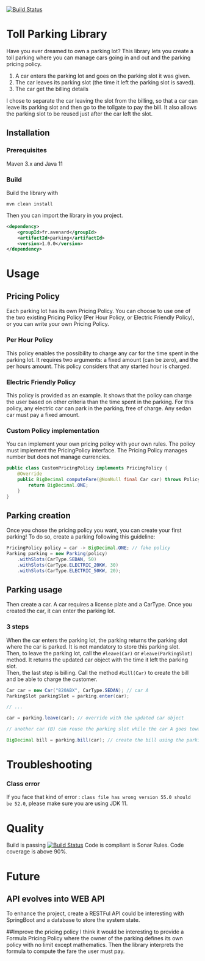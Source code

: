 [![Build Status](https://travis-ci.org/IamPitchou/parking-api.svg?branch=master)](https://travis-ci.org/IamPitchou/parking-api)

# Toll Parking Library
Have you ever dreamed to own a parking lot?
This library lets you create a toll parking where you can manage cars going in and out and the parking pricing policy.
1. A car enters the parking lot and goes on the parking slot it was given.
1. The car leaves its parking slot (the time it left the parking slot is saved).
1. The car get the billing details

I chose to separate the car leaving the slot from the billing, so that a car can leave its parking slot and then go to the tollgate to pay the bill.
It also allows the parking slot to be reused just after the car left the slot.  

## Installation
### Prerequisites
Maven 3.x and Java 11

### Build
Build the library with
```
mvn clean install
```

Then you can import the library in you project.
```xml
<dependency>
    <groupId>fr.avenard</groupId>
    <artifactId>parking</artifactId>
    <version>1.0.0</version>
</dependency>
```

# Usage

## Pricing Policy
Each parking lot has its own Pricing Policy.
You can choose to use one of the two existing Pricing Policy (Per Hour Policy, or Electric Friendly Policy),
or you can write your own Pricing Policy.

### Per Hour Policy 
This policy enables the possibility to charge any car for the time spent in the parking lot. 
It requires two arguments: a fixed amount (can be zero), and the per hours amount.
This policy considers that any started hour is charged.

### Electric Friendly Policy
This policy is provided as an example. It shows that the policy can charge the user based on other criteria than the time spent in the parking.
For this policy, any electric car can park in the parking, free of charge. Any sedan car must pay a fixed amount.

### Custom Policy implementation
You can implement your own pricing policy with your own rules. The policy must implement the PricingPolicy interface.
The Pricing Policy manages number but does not manage currencies.

```java
public class CustomPricingPolicy implements PricingPolicy {
    @Override
    public BigDecimal computeFare(@NonNull final Car car) throws PolicyException {
        return BigDecimal.ONE;
    }
}
``` 

## Parking creation
Once you chose the pricing policy you want, you can create your first parking!
To do so, create a parking following this guideline:
```java
PricingPolicy policy = car -> BigDecimal.ONE; // fake policy
Parking parking = new Parking(policy)
    .withSlots(CarType.SEDAN, 50)
    .withSlots(CarType.ELECTRIC_20KW, 30)
    .withSlots(CarType.ELECTRIC_50KW, 20);
``` 

## Parking usage
Then create a car. A car requires a license plate and a CarType. Once you created the car, it can enter the parking lot.

### 3 steps
When the car enters the parking lot, the parking returns the parking slot where the car is parked. It is not mandatory to store this parking slot.
<br>
Then, to leave the parking lot, call the ```#leave(Car)``` or ```#leave(ParkingSlot)``` method. It returns the updated car object with the time it left the parking slot.
<br>
Then, the last step is billing. Call the method ```#bill(Car)``` to create the bill and be able to charge the customer.

```java
Car car = new Car("820ABX", CarType.SEDAN); // car A
ParkingSlot parkingSlot = parking.enter(car);

// ...

car = parking.leave(car); // override with the updated car object

// another car (B) can reuse the parking slot while the car A goes toward the tollgate

BigDecimal bill = parking.bill(car); // create the bill using the parking pricing policy
```

# Troubleshooting
### Class error
If you face that kind of error : ``class file has wrong version 55.0 should be 52.0``, please make sure you are using JDK 11.

# Quality
Build is passing [![Build Status](https://travis-ci.org/IamPitchou/parking-api.svg?branch=master)](https://travis-ci.org/IamPitchou/parking-api)
Code is compliant is Sonar Rules.
Code coverage is above 90%. 

# Future
## API evolves into WEB API
To enhance the project, create a RESTFul API could be interesting with SpringBoot and a database to store the system state.

##Improve the pricing policy
I think it would be interesting to provide a Formula Pricing Policy where the owner of the parking defines its own policy with no limit except mathematics.
Then the library interprets the formula to compute the fare the user must pay.

